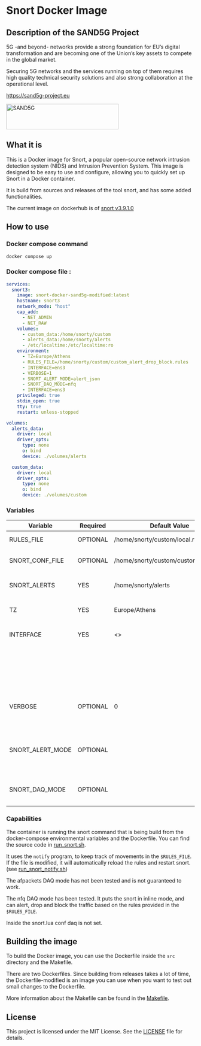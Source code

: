 # Snort Docker Image

## Description of the SAND5G Project

5G -and beyond- networks provide a strong foundation for EU’s digital transformation and are becoming one of the Union’s key assets to compete in the global market.

Securing 5G networks and the services running on top of them requires high quality technical security solutions and also strong collaboration at the operational level.

https://sand5g-project.eu

<img src="https://sand5g-project.eu/wp-content/uploads/2024/06/SAND5G-logo-600x137.png" alt="SAND5G" width="300" height="68">

## What it is

This is a Docker image for Snort, a popular open-source network intrusion detection system (NIDS) and Intrusion Prevention System. This image is designed to be easy to use and configure, allowing you to quickly set up Snort in a Docker container.

It is build from sources and releases of the tool snort, and has some added functionalities.

The current image on dockerhub is of [snort v3.9.1.0](https://github.com/snort3/snort3/tree/3.9.1.0)

## How to use

### Docker compose command

```bash
docker compose up
```

### Docker compose file :

```yaml
services:
  snort3:
    image: snort-docker-sand5g-modified:latest
    hostname: snort3
    network_mode: "host"
    cap_add:
      - NET_ADMIN
      - NET_RAW
    volumes:
      - custom_data:/home/snorty/custom
      - alerts_data:/home/snorty/alerts
      - /etc/localtime:/etc/localtime:ro
    environment:
      - TZ=Europe/Athens
      - RULES_FILE=/home/snorty/custom/custom_alert_drop_block.rules
      - INTERFACE=ens3
      - VERBOSE=1
      - SNORT_ALERT_MODE=alert_json
      - SNORT_DAQ_MODE=nfq
      - INTERFACE=ens3
    privileged: true
    stdin_open: true
    tty: true
    restart: unless-stopped

volumes:
  alerts_data:
    driver: local
    driver_opts:
      type: none
      o: bind
      device: ./volumes/alerts

  custom_data:
    driver: local
    driver_opts:
      type: none
      o: bind
      device: ./volumes/custom
```

### Variables

| Variable         | Required | Default Value                        | Description                                               |
| ---------------- | -------- | ------------------------------------ | --------------------------------------------------------- |
| RULES_FILE       | OPTIONAL | /home/snorty/custom/local.rules      | Which rule file to use                                    |
| SNORT_CONF_FILE  | OPTIONAL | /home/snorty/custom/custom_snort.lua | Which configuration file to use                           |
| SNORT_ALERTS     | YES      | /home/snorty/alerts                  | Which folder to use for alert output                      |
| TZ               | YES      | Europe/Athens                        | Used to have accurate timestamps                          |
| INTERFACE        | YES      | <>                                   | The interface to monitor.                                 |
|                  |          |                                      | Default is the first interface available in the system    |
| VERBOSE          | OPTIONAL | 0                                    | The verbosity level of the snort output. ( 0 or 1 )       |
| SNORT_ALERT_MODE | OPTIONAL |                                      | The format of Snort alerts (options come from snort tool) |
| SNORT_DAQ_MODE   | OPTIONAL |                                      | The Snort DAQ mode to use (nfq or afpackets)              |

### Capabilities

The container is running the snort command that is being build from the docker-compose environmental variables and the Dockerfile.
You can find the source code in [run_snort.sh](src/volumes/scripts/run_snort.sh).

It uses the `notify` program, to keep track of movements in the `$RULES_FILE`. If the file is modified, it will automatically reload the rules and restart snort. (see [run_snort_notify.sh](src/volumes/scripts/run_snort_notify.sh))

The afpackets DAQ mode has not been tested and is not guaranteed to work.

The nfq DAQ mode has been tested. It puts the snort in inline mode, and can alert, drop and block the traffic based on the rules provided in the `$RULES_FILE`.

Inside the snort.lua conf daq is not set.

## Building the image

To build the Docker image, you can use the Dockerfile inside the `src` directory and the Makefile.

There are two Dockerfiles. Since building from releases takes a lot of time, the Dockerfile-modified is an image you can use when you want to test out small changes to the Dockerfile.

More information about the Makefile can be found in the [Makefile](docs/makefile.md).

## License

This project is licensed under the MIT License. See the [LICENSE](LICENSE) file for details.
